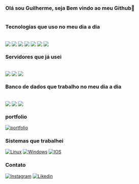 
### Olá sou Guilherme, seja Bem vindo ao meu Github🤘

[![]()]()

###  Tecnologias que uso no meu dia a dia

<div style="display: inline_block"><br/>
    <img align='center' alt"Dart" src="https://img.shields.io/badge/Dart-0175C2?style=for-the-badge&logo=dart&logoColor=white">
    <img align='center' alt"python" src="https://img.shields.io/badge/Python-3776AB?style=for-the-badge&logo=python&logoColor=white">
    <img align='center' alt"JS" src="https://img.shields.io/badge/JavaScript-F7DF1E?style=for-the-badge&logo=javascript&logoColor=black">
    <img align='center' alt"Java" src="https://img.shields.io/badge/Java-ED8B00?style=for-the-badge&logo=java&logoColor=white">
    <img align='center' alt"Flutter" src="https://img.shields.io/badge/Flutter-02569B?style=for-the-badge&logo=flutter&logoColor=white">
    <img align='center' alt"React" src="https://img.shields.io/badge/React-20232A?style=for-the-badge&logo=react&logoColor=61DAFB">
    <img align='center' alt"Django" src="https://img.shields.io/badge/Django-092E20?style=for-the-badge&logo=django&logoColor=white">
</div>

### Servidores que já usei
<div style="display: inline_block"><br/>
    <img align='center' alt"Heroku" src="https://img.shields.io/badge/Heroku-430098?style=for-the-badge&logo=heroku&logoColor=white">
    <img align='center' alt"AWS" src="https://img.shields.io/badge/Amazon_AWS-232F3E?style=for-the-badge&logo=amazon-aws&logoColor=white">
    <img align='center' alt"Oracle" src="https://img.shields.io/badge/Oracle-F80000?style=for-the-badge&logo=oracle&logoColor=black">
</div>


### Banco de dados que trabalho no meu dia a dia

<div style="display: inline_block"><br/>
    <img align='center' alt"Postgresql" src="https://img.shields.io/badge/PostgreSQL-316192?style=for-the-badge&logo=postgresql&logoColor=white">
    <img align='center' alt"Mysql" src="https://img.shields.io/badge/MySQL-005C84?style=for-the-badge&logo=mysql&logoColor=white">
    <img align='center' alt"Mysql" src="https://img.shields.io/badge/SQLite-07405E?style=for-the-badge&logo=sqlite&logoColor=white">
</div>

### portfolio

[![portfolio](https://img.shields.io/badge/Blogger-FF5722?style=for-the-badge&logo=blogger&logoColor=white)](https://sites.google.com/view/guilherme-o-carvalho/página-inicial)


### Sistemas que trabalhei
[![Linux](https://img.shields.io/badge/Linux-FCC624?style=for-the-badge&logo=linux&logoColor=black)]()
[![Windows](https://img.shields.io/badge/Windows-0078D6?style=for-the-badge&logo=windows&logoColor=white)]()
[![IOS](https://img.shields.io/badge/iOS-000000?style=for-the-badge&logo=ios&logoColor=white)]()


### Contato

[![Instagram](https://img.shields.io/badge/Instagram-E4405F?style=for-the-badge&logo=instagram&logoColor=white)](https://www.instagram.com/guilherme_oliveira_c/)
[![Likedin](https://img.shields.io/badge/LinkedIn-0077B5?style=for-the-badge&logo=linkedin&logoColor=white)](https://www.linkedin.com/in/guilherme-oliveira-c/)




